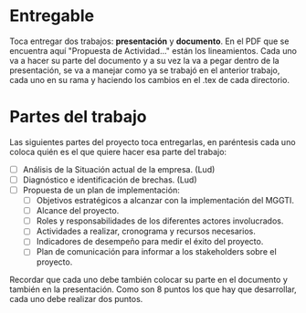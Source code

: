 # Entregable

Toca entregar dos trabajos: **presentación** y **documento**. En el PDF que se encuentra aquí "Propuesta de Actividad..." están los lineamientos. Cada uno va a hacer su parte del documento y a su vez la va a pegar dentro de la presentación, se va a manejar como ya se trabajó en el anterior trabajo, cada uno en su rama y haciendo los cambios en el .tex de cada directorio.

# Partes del trabajo

Las siguientes partes del proyecto toca entregarlas, en paréntesis cada uno coloca quién es el que quiere hacer esa parte del trabajo:

- [ ] Análisis de la Situación actual de la empresa. (Lud)
- [ ] Diagnóstico e identificación de brechas. (Lud)
- [ ] Propuesta de un plan de implementación:
  - [ ] Objetivos estratégicos a alcanzar con la implementación del MGGTI.
  - [ ] Alcance del proyecto.
  - [ ] Roles y responsabilidades de los diferentes actores involucrados.
  - [ ] Actividades a realizar, cronograma y recursos necesarios.
  - [ ] Indicadores de desempeño para medir el éxito del proyecto.
  - [ ] Plan de comunicación para informar a los stakeholders sobre el proyecto.

Recordar que cada uno debe también colocar su parte en el documento y también en la presentación. Como son $8$ puntos los que hay que desarrollar, cada uno debe realizar dos puntos.

